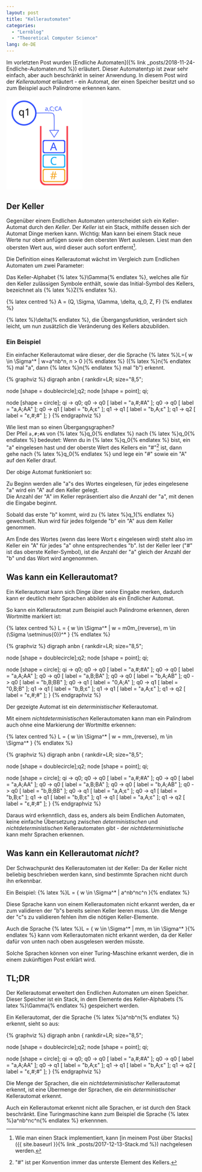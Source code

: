 ```yaml
---
layout: post
title: "Kellerautomaten"
categories:
  - "Lernblog"
  - "Theoretical Computer Science"
lang: de-DE
---
```


Im vorletzten Post wurden [Endliche Automaten]({% link _posts/2018-11-24-Endliche-Automaten.md %}) erläutert.
Dieser Automatentyp ist zwar sehr einfach, aber auch beschränkt in seiner Anwendung.
In diesem Post wird der *Kellerautomat* erläutert - ein Automat, der einen Speicher besitzt und so zum Beispiel auch Palindrome erkennen kann.

<img src="/assets/kellerautomat/keller.svg" style="max-width: 40%" alt="Keller">

<!--more-->

## Der Keller

Gegenüber einem Endlichen Automaten unterscheidet sich ein Keller-Automat durch den *Keller*.
Der *Keller* ist ein Stack, mithilfe dessen sich der Automat Dinge merken kann.
Wichtig: Man kann bei einem Stack neue Werte nur oben anfügen sowie den obersten Wert auslesen.
Liest man den obersten Wert aus, wird dieser auch sofort entfernt[^stack-post].

[^stack-post]: Wie man einen Stack implementiert, kann [in meinem Post über Stacks]({{ site.baseurl }}{% link _posts/2017-12-13-Stack.md %}) nachgelesen werden.

Die Definition eines Kellerautomat wächst im Vergleich zum Endlichen Automaten um zwei Parameter:

Das Keller-Alphabet {% latex %}\Gamma{% endlatex %}, welches alle für den Keller zulässigen Symbole enthält, sowie das Initial-Symbol des Kellers, bezeichnet als {% latex %}Z{% endlatex %}.

{% latex centred %}
A = (Q, \Sigma, \Gamma, \delta, q_0, Z, F)
{% endlatex %}


{% latex %}\delta{% endlatex %}, die Übergangsfunktion, verändert sich leicht, um nun zusätzlich die Veränderung des Kellers abzubilden.

### Ein Beispiel

Ein einfacher Kellerautomat wäre dieser, der die Sprache {% latex %}L=\{ w \in \Sigma^* | w=a^nb^n, n > 0 \}{% endlatex %} ({% latex %}n{% endlatex %} mal "a", dann {% latex %}n{% endlatex %} mal "b") erkennt.

{% graphviz %}
digraph anbn {
  rankdir=LR;
  size="8,5";

  node [shape = doublecircle];q2;
  node [shape = point]; qi;

  node [shape = circle];
  qi -> q0;
  q0 -> q0 [ label = "a,#;#A" ];
  q0 -> q0 [ label = "a,A;AA" ];
  q0 -> q1 [ label = "b,A;&epsilon;" ];
  q1 -> q1 [ label = "b,A;&epsilon;" ];
  q1 -> q2 [ label = "&epsilon;,#;#" ];
}
{% endgraphviz %}

Wie liest man so einen Übergangsgraphen?  
Der Pfeil `a,#;#A` von {% latex %}q_0{% endlatex %} nach {% latex %}q_0{% endlatex %} bedeutet:
Wenn du in {% latex %}q_0{% endlatex %} bist, ein "a" eingelesen hast und der oberste Wert des Kellers ein "#"[^bottom] ist, dann gehe nach {% latex %}q_0{% endlatex %} und lege ein "#" sowie ein "A" auf den Keller drauf.

[^bottom]: "#" ist per Konvention immer das unterste Element des Kellers.

Der obige Automat funktioniert so:

Zu Beginn werden alle "a"s des Wortes eingelesen, für jedes eingelesene "a" wird ein "A" auf den Keller gelegt.  
Die Anzahl der "A" im Keller repräsentiert also die Anzahl der "a", mit denen die Eingabe beginnt.

Sobald das erste "b" kommt, wird zu {% latex %}q_1{% endlatex %} gewechselt.
Nun wird für jedes folgende "b" ein "A" aus dem Keller genommen.

Am Ende des Wortes (wenn das leere Wort &epsilon; eingelesen wird) steht also im Keller ein "A" für jedes "a" ohne entsprechendes "b".
Ist der Keller leer ("#" ist das oberste Keller-Symbol), ist die Anzahl der "a" gleich der Anzahl der "b" und das Wort wird angenommen.

## Was kann ein Kellerautomat?

Ein Kellerautomat kann sich Dinge über seine Eingabe merken, dadurch kann er deutlich mehr Sprachen abbilden als ein Endlicher Automat.

So kann ein Kellerautomat zum Beispiel auch Palindrome erkennen, deren Wortmitte markiert ist:

{% latex centred %}
L = \{ w \in \Sigma^* | w = m0m_{reverse}, m \in (\Sigma \setminus{0})^* \}
{% endlatex %}

{% graphviz %}
digraph anbn {
  rankdir=LR;
  size="8,5";

  node [shape = doublecircle];q2;
  node [shape = point]; qi;

  node [shape = circle];
  qi -> q0;
  q0 -> q0 [ label = "a,#;#A" ];
  q0 -> q0 [ label = "a,A;AA" ];
  q0 -> q0 [ label = "a,B;BA" ];
  q0 -> q0 [ label = "b,A;AB" ];
  q0 -> q0 [ label = "b,B;BB" ];
  q0 -> q1 [ label = "0,A;A" ];
  q0 -> q1 [ label = "0,B;B" ];
  q1 -> q1 [ label = "b,B;&epsilon;" ];
  q1 -> q1 [ label = "a,A;&epsilon;" ];
  q1 -> q2 [ label = "&epsilon;,#;#" ];
}
{% endgraphviz %}

Der gezeigte Automat ist ein *deterministischer* Kellerautomat.

Mit einem *nichtdeterministischen* Kellerautomaten kann man ein Palindrom auch ohne eine Markierung der Wortmitte erkennen:

{% latex centred %}
L = \{ w \in \Sigma^* | w = mm_{reverse}, m \in \Sigma^* \}
{% endlatex %}

{% graphviz %}
digraph anbn {
  rankdir=LR;
  size="8,5";

  node [shape = doublecircle];q2;
  node [shape = point]; qi;

  node [shape = circle];
  qi -> q0;
  q0 -> q0 [ label = "a,#;#A" ];
  q0 -> q0 [ label = "a,A;AA" ];
  q0 -> q0 [ label = "a,B;BA" ];
  q0 -> q0 [ label = "b,A;AB" ];
  q0 -> q0 [ label = "b,B;BB" ];
  q0 -> q1 [ label = "a,A;&epsilon;" ];
  q0 -> q1 [ label = "b,B;&epsilon;" ];
  q1 -> q1 [ label = "b,B;&epsilon;" ];
  q1 -> q1 [ label = "a,A;&epsilon;" ];
  q1 -> q2 [ label = "&epsilon;,#;#" ];
}
{% endgraphviz %}

Daraus wird erkenntlich, dass es, anders als beim Endlichen Automaten, keine einfache Übersetzung zwischen *deterministischen* und *nichtdeterministischen* Kellerautomaten gibt - der *nichtdeterministische* kann mehr Sprachen erkennen.

## Was kann ein Kellerautomat *nicht*?

Der Schwachpunkt des Kellerautomaten ist der Keller:
Da der Keller nicht beliebig beschrieben werden kann, sind bestimmte Sprachen nicht durch ihn erkennbar.

Ein Beispiel: {% latex %}L = \{ w \in \Sigma^* | a^nb^nc^n \}{% endlatex %}

Diese Sprache kann von einem Kellerautomaten nicht erkannt werden, da er zum validieren der "b"s bereits seinen Keller leeren muss.
Um die Menge der "c"s zu validieren fehlen ihm die nötigen Keller-Elemente.

Auch die Sprache {% latex %}L = \{ w \in \Sigma^* | mm, m \in \Sigma^* \}{% endlatex %} kann vom Kellerautomaten nicht erkannt werden, da der Keller dafür von unten nach oben ausgelesen werden müsste.

Solche Sprachen können von einer Turing-Maschine erkannt werden, die in einem zukünftigen Post erklärt wird.

## TL;DR

Der Kellerautomat erweitert den Endlichen Automaten um einen Speicher.
Dieser Speicher ist ein Stack, in dem Elemente des Keller-Alphabets {% latex %}\Gamma{% endlatex %} gespeichert werden.

Ein Kellerautomat, der die Sprache {% latex %}a^nb^n{% endlatex %} erkennt, sieht so aus:

{% graphviz %}
digraph anbn {
  rankdir=LR;
  size="8,5";

  node [shape = doublecircle];q2;
  node [shape = point]; qi;

  node [shape = circle];
  qi -> q0;
  q0 -> q0 [ label = "a,#;#A" ];
  q0 -> q0 [ label = "a,A;AA" ];
  q0 -> q1 [ label = "b,A;&epsilon;" ];
  q1 -> q1 [ label = "b,A;&epsilon;" ];
  q1 -> q2 [ label = "&epsilon;,#;#" ];
}
{% endgraphviz %}

Die Menge der Sprachen, die ein *nichtdeterministischer* Kellerautomat erkennt, ist eine Übermenge der Sprachen, die ein *deterministischer* Kellerautomat erkennt.

Auch ein Kellerautomat erkennt nicht alle Sprachen, er ist durch den Stack beschränkt.
Eine Turingmaschine kann zum Beispiel die Sprache {% latex %}a^nb^nc^n{% endlatex %} erkennnen.